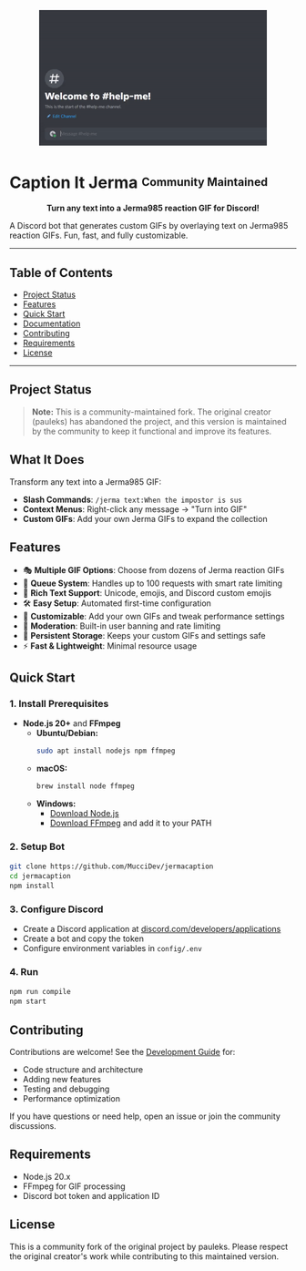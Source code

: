 
<p align="center">
  <img src="usage.gif" alt="Demo GIF" width="400"/>
</p>

# Caption It Jerma <sup><sub>Community Maintained</sub></sup>

<p align="center">
  <b>Turn any text into a Jerma985 reaction GIF for Discord!</b>
</p>

A Discord bot that generates custom GIFs by overlaying text on Jerma985 reaction GIFs. Fun, fast, and fully customizable.


---

## Table of Contents

- [Project Status](#project-status)
- [Features](#features)
- [Quick Start](#quick-start)
- [Documentation](#documentation)
- [Contributing](#contributing)
- [Requirements](#requirements)
- [License](#license)

---

## Project Status

> **Note:** This is a community-maintained fork. The original creator (pauleks) has abandoned the project, and this version is maintained by the community to keep it functional and improve its features.


## What It Does

Transform any text into a Jerma985 GIF:

- **Slash Commands**: `/jerma text:When the impostor is sus`
- **Context Menus**: Right-click any message → "Turn into GIF"
- **Custom GIFs**: Add your own Jerma GIFs to expand the collection


## Features

- 🎭 **Multiple GIF Options**: Choose from dozens of Jerma reaction GIFs
- 🔄 **Queue System**: Handles up to 100 requests with smart rate limiting
- 📝 **Rich Text Support**: Unicode, emojis, and Discord custom emojis
- 🛠️ **Easy Setup**: Automated first-time configuration
- 🔧 **Customizable**: Add your own GIFs and tweak performance settings
- 🔐 **Moderation**: Built-in user banning and rate limiting
- 💾 **Persistent Storage**: Keeps your custom GIFs and settings safe
- ⚡ **Fast & Lightweight**: Minimal resource usage


## Quick Start

### 1. Install Prerequisites

- **Node.js 20+** and **FFmpeg**
  - **Ubuntu/Debian:**
    ```bash
    sudo apt install nodejs npm ffmpeg
    ```
  - **macOS:**
    ```bash
    brew install node ffmpeg
    ```
  - **Windows:**
    - [Download Node.js](https://nodejs.org/en/download/)
    - [Download FFmpeg](https://ffmpeg.org/download.html) and add it to your PATH

### 2. Setup Bot

```bash
git clone https://github.com/MucciDev/jermacaption
cd jermacaption
npm install
```

### 3. Configure Discord

- Create a Discord application at [discord.com/developers/applications](https://discord.com/developers/applications)
- Create a bot and copy the token
- Configure environment variables in `config/.env`

### 4. Run

```bash
npm run compile
npm start
```

## Contributing

Contributions are welcome! See the [Development Guide](docs/DEVELOPMENT.md) for:
- Code structure and architecture
- Adding new features
- Testing and debugging
- Performance optimization

If you have questions or need help, open an issue or join the community discussions.


## Requirements

- Node.js 20.x
- FFmpeg for GIF processing
- Discord bot token and application ID


## License

This is a community fork of the original project by pauleks. Please respect the original creator's work while contributing to this maintained version.
